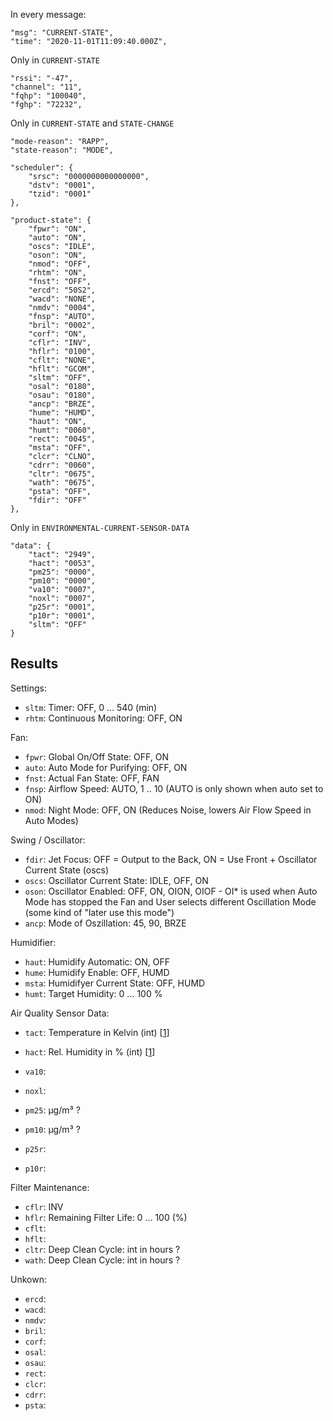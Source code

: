 
In every message:

    "msg": "CURRENT-STATE",
    "time": "2020-11-01T11:09:40.000Z",

Only in `CURRENT-STATE`

    "rssi": "-47",
    "channel": "11",
    "fqhp": "100040",
    "fghp": "72232",

Only in `CURRENT-STATE` and `STATE-CHANGE`

    "mode-reason": "RAPP",
    "state-reason": "MODE",

    "scheduler": {
        "srsc": "0000000000000000",
        "dstv": "0001",
        "tzid": "0001"
    },

    "product-state": {
        "fpwr": "ON",
        "auto": "ON",
        "oscs": "IDLE",
        "oson": "ON",
        "nmod": "OFF",
        "rhtm": "ON",
        "fnst": "OFF",
        "ercd": "50S2",
        "wacd": "NONE",
        "nmdv": "0004",
        "fnsp": "AUTO",
        "bril": "0002",
        "corf": "ON",
        "cflr": "INV",
        "hflr": "0100",
        "cflt": "NONE",
        "hflt": "GCOM",
        "sltm": "OFF",
        "osal": "0180",
        "osau": "0180",
        "ancp": "BRZE",
        "hume": "HUMD",
        "haut": "ON",
        "humt": "0060",
        "rect": "0045",
        "msta": "OFF",
        "clcr": "CLNO",
        "cdrr": "0060",
        "cltr": "0675",
        "wath": "0675",
        "psta": "OFF",
        "fdir": "OFF"
    },

Only in `ENVIRONMENTAL-CURRENT-SENSOR-DATA`

    "data": {
        "tact": "2949",
        "hact": "0053",
        "pm25": "0000",
        "pm10": "0000",
        "va10": "0007",
        "noxl": "0007",
        "p25r": "0001",
        "p10r": "0001",
        "sltm": "OFF"
    }

## Results

Settings:

- `sltm`: Timer: OFF, 0 … 540 (min)
- `rhtm`: Continuous Monitoring: OFF, ON

Fan:

- `fpwr`: Global On/Off State: OFF, ON
- `auto`: Auto Mode for Purifying: OFF, ON
- `fnst`: Actual Fan State: OFF, FAN
- `fnsp`: Airflow Speed: AUTO, 1 .. 10 (AUTO is only shown when auto set to ON)
- `nmod`: Night Mode: OFF, ON (Reduces Noise, lowers Air Flow Speed in Auto Modes)

Swing / Oscillator:

- `fdir`: Jet Focus: OFF = Output to the Back, ON = Use Front + Oscillator Current State (oscs)
- `oscs`: Oscillator Current State: IDLE, OFF, ON
- `oson`: Oscillator Enabled: OFF, ON, OION, OIOF - OI* is used when Auto Mode has stopped the Fan and User selects different Oscillation Mode (some kind of "later use this mode")
- `ancp`: Mode of Oszillation: 45, 90, BRZE

Humidifier:

- `haut`: Humidify Automatic: ON, OFF
- `hume`: Humidify Enable: OFF, HUMD
- `msta`: Humidifyer Current State: OFF, HUMD
- `humt`: Target Humidity: 0 … 100 %

Air Quality Sensor Data:

- `tact`: Temperature in Kelvin (int) [[1]]
- `hact`: Rel. Humidity in % (int) [[1]]

- `va10`: 
- `noxl`: 

- `pm25`: µg/m³ ?
- `pm10`: µg/m³ ?
- `p25r`: 
- `p10r`: 

Filter Maintenance:

- `cflr`: INV
- `hflr`: Remaining Filter Life: 0 … 100 (%)
- `cflt`: 
- `hflt`: 
- `cltr`: Deep Clean Cycle: int in hours ?
- `wath`: Deep Clean Cycle: int in hours ?

Unkown:

- `ercd`: 
- `wacd`: 
- `nmdv`: 
- `bril`: 
- `corf`: 
- `osal`: 
- `osau`: 
- `rect`: 
- `clcr`: 
- `cdrr`: 
- `psta`: 


[1]: https://github.com/lukasroegner/homebridge-dyson-pure-cool/blob/47d9ca02d3fad7fb0ec94e1a22d01cb6542db3cc/src/dyson-pure-cool-device.js#L440